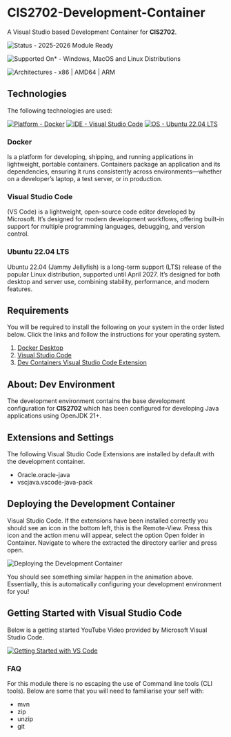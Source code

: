 # CIS2702-Development-Container

A Visual Studio based Development Container for **CIS2702**.

![Status - 2025-2026 Module Ready](https://img.shields.io/badge/Status-2025--2026_Module_Prep-2ea44f)

![Supported On* - Windows, MacOS and Linux Distributions](https://img.shields.io/badge/Supported_On*-Windows_|_MacOS_|_Linux_Distributions-F43c91)

![Architectures - x86 | AMD64 | ARM](https://img.shields.io/badge/Architectures-x86_|_AMD64_|_ARM-953cf4)

## Technologies

The following technologies are used:

[![Platform - Docker](https://img.shields.io/badge/Platform-Docker-0db7ed)](https://www.docker.com/products/docker-desktop/)  [![IDE - Visual Studio Code](https://img.shields.io/badge/IDE-Visual_Studio_Code-00A3EE)](https://code.visualstudio.com/download) [![OS - Ubuntu 22.04 LTS](https://img.shields.io/badge/OS-Ubuntu_22.04_LTS-E95420)](https://ubuntu.com/blog/tag/22-04-lts)

### Docker

Is a platform for developing, shipping, and running applications in lightweight, portable containers. Containers package an application and its dependencies, ensuring it runs consistently across environments—whether on a developer’s laptop, a test server, or in production.

### Visual Studio Code

(VS Code) is a lightweight, open-source code editor developed by Microsoft. It’s designed for modern development workflows, offering built-in support for multiple programming languages, debugging, and version control.

### Ubuntu 22.04 LTS

Ubuntu 22.04 (Jammy Jellyfish) is a long-term support (LTS) release of the popular Linux distribution, supported until April 2027. It’s designed for both desktop and server use, combining stability, performance, and modern features.

## Requirements

You will be required to install the following on your system in the order listed below. Click the links and follow the instructions for your operating system.

1. [Docker Desktop](https://www.docker.com/products/docker-desktop/)
2. [Visual Studio Code](https://code.visualstudio.com/)
3. [Dev Containers Visual Studio Code Extension](https://marketplace.visualstudio.com/items?itemName=ms-vscode-remote.remote-containers)

## About: Dev Environment

The development environment contains the base development configuration for **CIS2702** which has been configured for developing Java applications using OpenJDK 21+. 

## Extensions and Settings

The following Visual Studio Code Extensions are installed by default with the development container.

- Oracle.oracle-java
- vscjava.vscode-java-pack

## Deploying the Development Container

Visual Studio Code. If the extensions have been installed correctly you should see an icon in the bottom left, this is the Remote-View. Press this icon and the action menu will appear, select the option Open folder in Container. Navigate to where the extracted the directory earlier and press open.

![Deploying the Development Container](https://github.com/Edge-Hill-University-Web/Module-Resources/blob/main/CIS2373-Deploy.gif?raw=true "CIS2723 Development Container Deployment")

You should see something similar happen in the animation above. Essentially, this is automatically configuring your development environment for you!

## Getting Started with Visual Studio Code

Below is a getting started YouTube Video provided by Microsoft Visual Studio Code.

[![Getting Started with VS Code](https://img.youtube.com/vi/B-s71n0dHUk/0.jpg)](https://www.youtube.com/watch?v=B-s71n0dHUk)

### FAQ

For this module there is no escaping the use of Command line tools (CLI tools).  Below are some that you will need to familiarise your self with:

- mvn
- zip
- unzip
- git